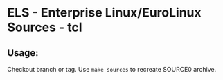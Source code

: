 # ELS - Enterprise Linux/EuroLinux Sources - tcl
 
## Usage:
  Checkout branch or tag. Use `make sources` to recreate  SOURCE0 archive.
